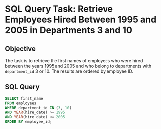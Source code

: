 # SQL Query Task: Retrieve Employees Hired Between 1995 and 2005 in Departments 3 and 10

## Objective
The task is to retrieve the first names of employees who were hired between the years 1995 and 2005 and who belong to departments with `department_id` 3 or 10. The results are ordered by employee ID.

## SQL Query

```sql
SELECT first_name
FROM employees
WHERE department_id IN (3, 10)
AND YEAR(hire_date) >= 1995
AND YEAR(hire_date) <= 2005
ORDER BY employee_id;
